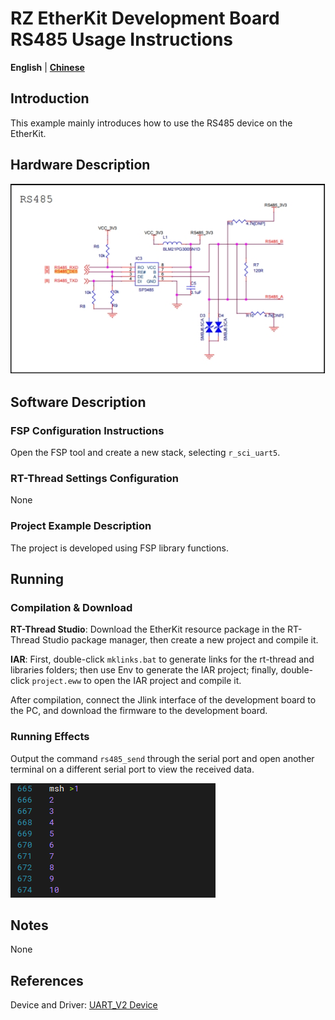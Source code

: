 # RZ EtherKit Development Board RS485 Usage Instructions

**English** | **[Chinese](./README_zh.md)**

## Introduction

This example mainly introduces how to use the RS485 device on the EtherKit.

## Hardware Description

![img](./figures/wps41.jpg) 

## Software Description

### FSP Configuration Instructions

Open the FSP tool and create a new stack, selecting `r_sci_uart5`.

### RT-Thread Settings Configuration

None

### Project Example Description

The project is developed using FSP library functions.

## Running

### Compilation & Download

**RT-Thread Studio**: Download the EtherKit resource package in the RT-Thread Studio package manager, then create a new project and compile it.

**IAR**: First, double-click `mklinks.bat` to generate links for the rt-thread and libraries folders; then use Env to generate the IAR project; finally, double-click `project.eww` to open the IAR project and compile it.

After compilation, connect the Jlink interface of the development board to the PC, and download the firmware to the development board.

### Running Effects

Output the command `rs485_send` through the serial port and open another terminal on a different serial port to view the received data.

![image-20241122171605909](./figures/image-20241122171605909.png)

## Notes

None

## References

Device and Driver: [UART_V2 Device](#/rt-thread-version/rt-thread-standard/programming-manual/device/uart/uart_v2/uart)